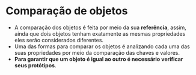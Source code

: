 # Comparação de objetos

- A comparação dos objetos é feita por meio da sua **referência**, assim, ainda que dois objetos tenham exatamente as mesmas propriedades eles serão considerados diferentes.
- Uma das formas para comparar os objetos é analizando cada uma das suas propriedades por meio da comparação das chaves e valores.
- **Para garantir que um objeto é igual ao outro é necessário verificar seus protótipos**.